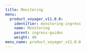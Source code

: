 ```yaml
---
title: Monitoring
menu:
  product_voyager_v11.0.0:
    identifier: monitoring-ingress
    name: Monitoring
    parent: ingress-guides
    weight: 40
menu_name: product_voyager_v11.0.0
---
```

